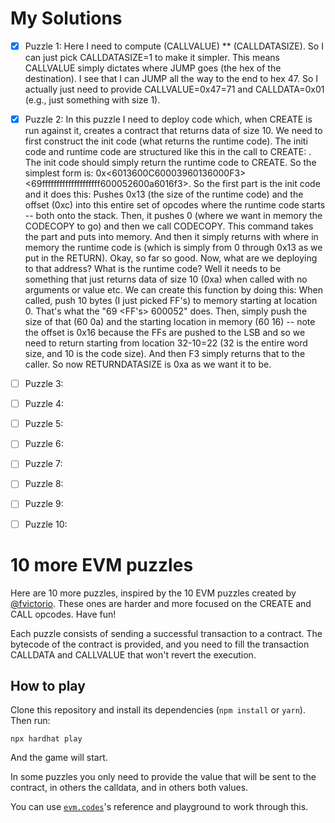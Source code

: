 # My Solutions

- [x] Puzzle 1: Here I need to compute (CALLVALUE) ** (CALLDATASIZE). So I can just pick CALLDATASIZE=1 to make it simpler. This means CALLVALUE simply dictates where JUMP goes (the hex of the destination). I see that I can JUMP all the way to the end to hex 47. So I actually just need to provide CALLVALUE=0x47=71 and CALLDATA=0x01 (e.g., just something with size 1).

- [x] Puzzle 2: In this puzzle I need to deploy code which, when CREATE is run against it, creates a contract that returns data of size 10. We need to first construct the init code (what returns the runtime code). The initi code and runtime code are structured like this in the call to CREATE: <init code><runtime code>. The init code should simply return the runtime code to CREATE. So the simplest form is: 0x<6013600C60003960136000F3><69ffffffffffffffffffff600052600a6016f3>. So the first part is the init code and it does this: Pushes 0x13 (the size of the runtime code) and the offset (0xc) into this entire set of opcodes where the runtime code starts -- both onto the stack. Then, it pushes 0 (where we want in memory the CODECOPY to go) and then we call CODECOPY. This command takes the <runtime code> part and puts into memory. And then it simply returns with where in memory the runtime code is (which is simply from 0 through 0x13 as we put in the RETURN). Okay, so far so good. Now, what are we deploying to that address? What is the runtime code? Well it needs to be something that just returns data of size 10 (0xa) when called with no arguments or value etc. We can create this function by doing this: When called, push 10 bytes (I just picked FF's) to memory starting at location 0. That's what the "69 <FF's> 600052" does. Then, simply push the size of that (60 0a) and the starting location in memory (60 16) -- note the offset is 0x16 because the FFs are pushed to the LSB and so we need to return starting from location 32-10=22 (32 is the entire word size, and 10 is the code size). And then F3 simply returns that to the caller. So now RETURNDATASIZE is 0xa as we want it to be.

- [ ] Puzzle 3:
- [ ] Puzzle 4:
- [ ] Puzzle 5:
- [ ] Puzzle 6:
- [ ] Puzzle 7:
- [ ] Puzzle 8:
- [ ] Puzzle 9:
- [ ] Puzzle 10:

# 10 more EVM puzzles

Here are 10 more puzzles, inspired by the 10 EVM puzzles created by [@fvictorio](https://github.com/fvictorio/evm-puzzles). These ones are harder and more focused on the CREATE and CALL opcodes. Have fun!

Each puzzle consists of sending a successful transaction to a contract. The bytecode of the contract is provided, and you need to fill the transaction CALLDATA and CALLVALUE that won't revert the execution.

## How to play

Clone this repository and install its dependencies (`npm install` or `yarn`). Then run:

```
npx hardhat play
```

And the game will start.

In some puzzles you only need to provide the value that will be sent to the contract, in others the calldata, and in others both values.

You can use [`evm.codes`](https://www.evm.codes/)'s reference and playground to work through this.
